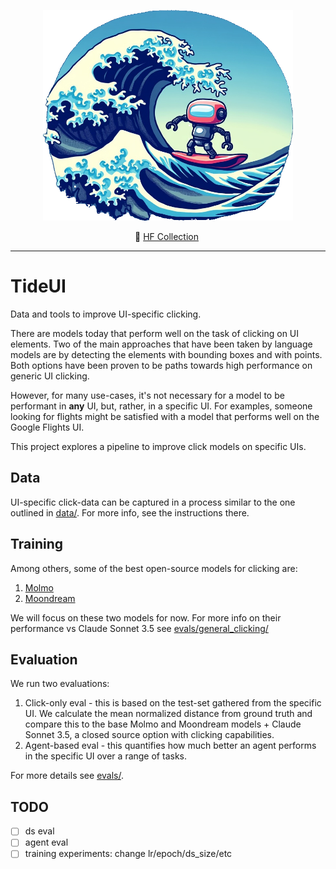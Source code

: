 <p align="center">
  <img src="tideui.png" width="400"/>
</p>

<p align="center">
        🤗 <a href="https://huggingface.co/collections/agentsea/waveui-6684c5ab7b72cda3a523674c"> HF Collection</a>&nbsp
<br>

---

# TideUI

Data and tools to improve UI-specific clicking.

There are models today that perform well on the task of clicking on UI elements. Two of the main approaches that have been taken by language models are by detecting the elements with bounding boxes and with points. Both options have been proven to be paths towards high performance on generic UI clicking.

However, for many use-cases, it's not necessary for a model to be performant in **any** UI, but, rather, in a specific UI. For examples, someone looking for flights might be satisfied with a model that performs well on the Google Flights UI.

This project explores a pipeline to improve click models on specific UIs.

## Data

UI-specific click-data can be captured in a process similar to the one outlined in [data/](./data/). For more info, see the instructions there.

## Training

Among others, some of the best open-source models for clicking are:

1. [Molmo](https://huggingface.co/allenai/Molmo-7B-D-0924) 
3. [Moondream](https://github.com/vikhyat/moondream)

We will focus on these two models for now. For more info on their performance vs Claude Sonnet 3.5 see [evals/general_clicking/](./evals/general_clicking/)

## Evaluation

We run two evaluations:

1. Click-only eval - this is based on the test-set gathered from the specific UI. We calculate the mean normalized distance from ground truth and compare this to the base Molmo and Moondream models + Claude Sonnet 3.5, a closed source option with clicking capabilities.
2. Agent-based eval - this quantifies how much better an agent performs in the specific UI over a range of tasks. 

For more details see [evals/](./evals/).

## TODO

- [ ] ds eval
- [ ] agent eval
- [ ] training experiments: change lr/epoch/ds_size/etc